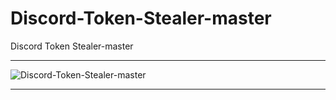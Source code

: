 # Discord-Token-Stealer-master
Discord Token Stealer-master
** **

![Discord-Token-Stealer-master](https://user-images.githubusercontent.com/74623428/147398857-f8bc0843-a6df-4028-a3d6-7d4a3b2304e1.PNG)
 ** **
